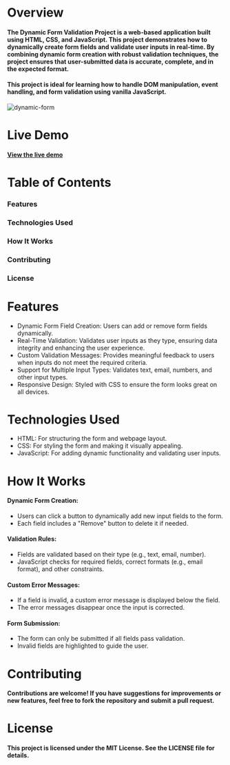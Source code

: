 # Overview
#### The Dynamic Form Validation Project is a web-based application built using HTML, CSS, and JavaScript. This project demonstrates how to dynamically create form fields and validate user inputs in real-time. By combining dynamic form creation with robust validation techniques, the project ensures that user-submitted data is accurate, complete, and in the expected format.
#### This project is ideal for learning how to handle DOM manipulation, event handling, and form validation using vanilla JavaScript.

<img src="./assets/images/dynamic-form.gif" alt="dynamic-form" />

# Live Demo
#### [View the live demo](https://dynamic-form-said.vercel.app)

# Table of Contents
### Features
### Technologies Used
### How It Works
### Contributing
### License

# Features
- Dynamic Form Field Creation: Users can add or remove form fields dynamically.
- Real-Time Validation: Validates user inputs as they type, ensuring data integrity and enhancing the user experience.
- Custom Validation Messages: Provides meaningful feedback to users when inputs do not meet the required criteria.
- Support for Multiple Input Types: Validates text, email, numbers, and other input types.
- Responsive Design: Styled with CSS to ensure the form looks great on all devices.

# Technologies Used
- HTML: For structuring the form and webpage layout.
- CSS: For styling the form and making it visually appealing.
- JavaScript: For adding dynamic functionality and validating user inputs.

# How It Works
#### Dynamic Form Creation:
- Users can click a button to dynamically add new input fields to the form.
- Each field includes a "Remove" button to delete it if needed.
#### Validation Rules:
- Fields are validated based on their type (e.g., text, email, number).
- JavaScript checks for required fields, correct formats (e.g., email format), and other constraints.
#### Custom Error Messages:
- If a field is invalid, a custom error message is displayed below the field.
- The error messages disappear once the input is corrected.
#### Form Submission:
- The form can only be submitted if all fields pass validation.
- Invalid fields are highlighted to guide the user.


# Contributing
#### Contributions are welcome! If you have suggestions for improvements or new features, feel free to fork the repository and submit a pull request.

# License
#### This project is licensed under the MIT License. See the LICENSE file for details.